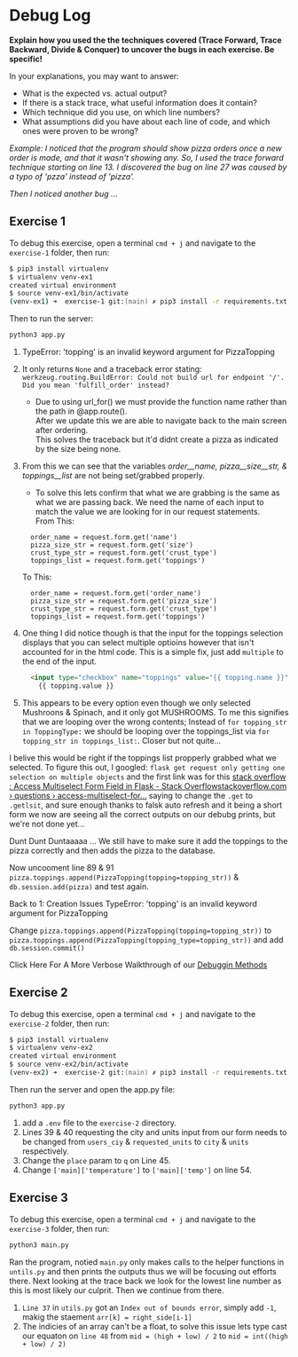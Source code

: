 # Debug Log

**Explain how you used the the techniques covered (Trace Forward, Trace Backward, Divide & Conquer) to uncover the bugs in each exercise. Be specific!**

In your explanations, you may want to answer:

- What is the expected vs. actual output?
- If there is a stack trace, what useful information does it contain?
- Which technique did you use, on which line numbers?
- What assumptions did you have about each line of code, and which ones were proven to be wrong?

_Example: I noticed that the program should show pizza orders once a new order is made, and that it wasn't showing any. So, I used the trace forward technique starting on line 13. I discovered the bug on line 27 was caused by a typo of 'pzza' instead of 'pizza'._

_Then I noticed another bug ..._

## Exercise 1

To debug this exercise, open a terminal `cmd + j` and navigate to the `exercise-1` folder, then run:

```zsh
$ pip3 install virtualenv
$ virtualenv venv-ex1
created virtual environment
$ source venv-ex1/bin/activate
(venv-ex1) ➜  exercise-1 git:(main) ✗ pip3 install -r requirements.txt
```

Then to run the server:

```zsh
python3 app.py
```

1. TypeError: 'topping' is an invalid keyword argument for PizzaTopping

2. It only returns ```None``` and a traceback error stating:
        ```werkzeug.routing.BuildError: Could not build url for endpoint '/'. Did you mean 'fulfill_order' instead?```
    - Due to using url_for() we must provide the function name rather than the path in @app.route(). \
    After we update this we are able to navigate back to the main screen after ordering. \
    This solves the traceback but it'd didnt create a pizza as indicated by the size being none.

3. From this we can see that the variables _order__name, pizza__size__str, & toppings__list_ are not being set/grabbed properly.
    - To solve this lets confirm that what we are grabbing is the same as what we are passing back. We need the name of each input to match the value we are looking for in our request statements. \
    From This:

    ```python3
      order_name = request.form.get('name')
      pizza_size_str = request.form.get('size')
      crust_type_str = request.form.get('crust_type')
      toppings_list = request.form.get('toppings')
    ```

    To This:

    ```python3
      order_name = request.form.get('order_name')
      pizza_size_str = request.form.get('pizza_size')
      crust_type_str = request.form.get('crust_type')
      toppings_list = request.form.get('toppings')
    ```

4. One thing I did notice though is that the input for the toppings selection displays that you can select multiple optioins however that isn't accounted for in the html code. This is a simple fix, just add ```multiple``` to the end of the input.

    ```HTML
      <input type="checkbox" name="toppings" value="{{ topping.name }}" multiple>
        {{ topping.value }}
    ```

5. This appears to be every option even though we only selected Mushroons & Spinach, and it only got MUSHROOMS. To me this signifies that we are looping over the wrong contents; Instead of ```for topping_str in ToppingType:``` we should be looping over the toppings_list via ```for topping_str in toppings_list:```. Closer but not quite...

I belive this would be right if the toppings list propperly grabbed what we selected. To figure this out, I googled: ```flask get request only getting one selection on multiple objects``` and the first link was for this [stack overflow : Access Multiselect Form Field in Flask - Stack Overflowstackoverflow.com › questions › access-multiselect-for...](https://stackoverflow.com/questions/12502646/access-multiselect-form-field-in-flask) saying to change the ```.get``` to ```.getlsit```, and sure enough thanks to falsk auto refresh and it being a short form we now are seeing all the correct outputs on our debubg prints, but we're not done yet...
  
Dunt Dunt Duntaaaaa ... We still have to make sure it add the toppings to the pizza correctly and then adds the pizza to the database.

Now uncooment line 89 & 91 ```pizza.toppings.append(PizzaTopping(topping=topping_str))``` & ```db.session.add(pizza)``` and test again.

Back to 1: Creation Issues
TypeError: 'topping' is an invalid keyword argument for PizzaTopping

Change ```pizza.toppings.append(PizzaTopping(topping=topping_str))``` to \
```pizza.toppings.append(PizzaTopping(topping_type=topping_str))``` and add ```db.session.commit()```

Click Here For A More Verbose Walkthrough of our [Debuggin Methods](./exercise-1/solutions.md)

## Exercise 2

To debug this exercise, open a terminal `cmd + j` and navigate to the `exercise-2` folder, then run:

```zsh
$ pip3 install virtualenv
$ virtualenv venv-ex2
created virtual environment
$ source venv-ex2/bin/activate
(venv-ex2) ➜  exercise-2 git:(main) ✗ pip3 install -r requirements.txt
```

Then run the server and open the app.py file:

```zsh
python3 app.py
```

1. add a ```.env``` file to the ```exercise-2``` directory.
2. Lines 39 & 40 requesting the city and units input from our form needs to be changed from ```users_ciy``` & ```requested_units``` to ```city``` & ```units``` respectively.
3. Change the ```place``` param to ```q``` on Line 45.
4. Change ```['main]['temperature']``` to ```['main]['temp']``` on line 54.

## Exercise 3

To debug this exercise, open a terminal `cmd + j` and navigate to the `exercise-3` folder, then run:

```zsh
python3 main.py
```

Ran the program, notied ```main.py``` only makes calls to the helper functions in ```untils.py``` and then prints the outputs thus we will be focusing out efforts there. Next looking at the trace back we look for the lowest line number as this is most likely our culprit. Then we continue from there.

1. ```Line 37``` in ```utils.py``` got an ```Index out of bounds error```, simply add ```-1```, makig the staement ```arr[k] = right_side[i-1]```
2. The indicies of an array can't be a float, to solve this issue lets type cast our equaton on ```line 48``` from ```mid = (high + low) / 2``` to ```mid = int((high + low) / 2)```
